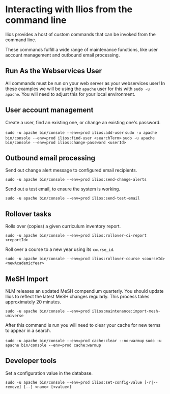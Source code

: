 # Interacting with Ilios from the command line

Ilios provides a host of custom commands that can be invoked from the command line.

These commands fulfill a wide range of maintenance functions, like user account management and outbound email processing.

## Run As the Webservices User

All commands must be run on your web server as your webservices user! In these examples we will be using the `apache` user for this with `sudo -u apache`. You will need to adjust this for your local environment.

## User account management

Create a user, find an existing one, or change an existing one's password.

`sudo -u apache bin/console --env=prod ilios:add-user`
`sudo -u apache bin/console --env=prod ilios:find-user <searchTerm>`
`sudo -u apache bin/console --env=prod ilios:change-password <userId>`

## Outbound email processing

Send out change alert message to configured email recipients.

`sudo -u apache bin/console --env=prod ilios:send-change-alerts`

Send out a test email, to ensure the system is working.

`sudo -u apache bin/console --env=prod ilios:send-test-email`

## Rollover tasks

Rolls over (copies) a given curriculum inventory report.

`sudo -u apache bin/console --env=prod ilios:rollover-ci-report <reportId>`

Roll over a course to a new year using its `course_id`.

`sudo -u apache bin/console --env=prod ilios:rollover-course <courseId> <newAcademicYear>`

## MeSH Import

NLM releases an updated MeSH compendium quarterly. You should update Ilios to reflect the latest MeSH changes regularly. This process takes approximately 20 minutes.

`sudo -u apache bin/console --env=prod ilios:maintenance:import-mesh-universe`

After this command is run you will need to clear your cache for new terms to appear in a search.

`sudo -u apache bin/console --env=prod cache:clear --no-warmup`
`sudo -u apache bin/console --env=prod cache:warmup`

## Developer tools

Set a configuration value in the database.

`sudo -u apache bin/console --env=prod ilios:set-config-value [-r|--remove] [--] <name> [<value>]`
